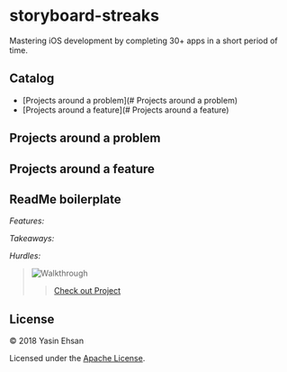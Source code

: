 # storyboard-streaks
Mastering iOS development by completing 30+ apps in a short period of time.

## Catalog
- [Projects around a problem](# Projects around a problem)
- [Projects around a feature](# Projects around a feature)


## Projects around a problem

## Projects around a feature



## ReadMe boilerplate
*Features:*

*Takeaways:*

*Hurdles:*

> ![Walkthrough](demo/)
>> [Check out Project](/)

## License
© 2018 Yasin Ehsan

Licensed under the [Apache License](LICENSE).
